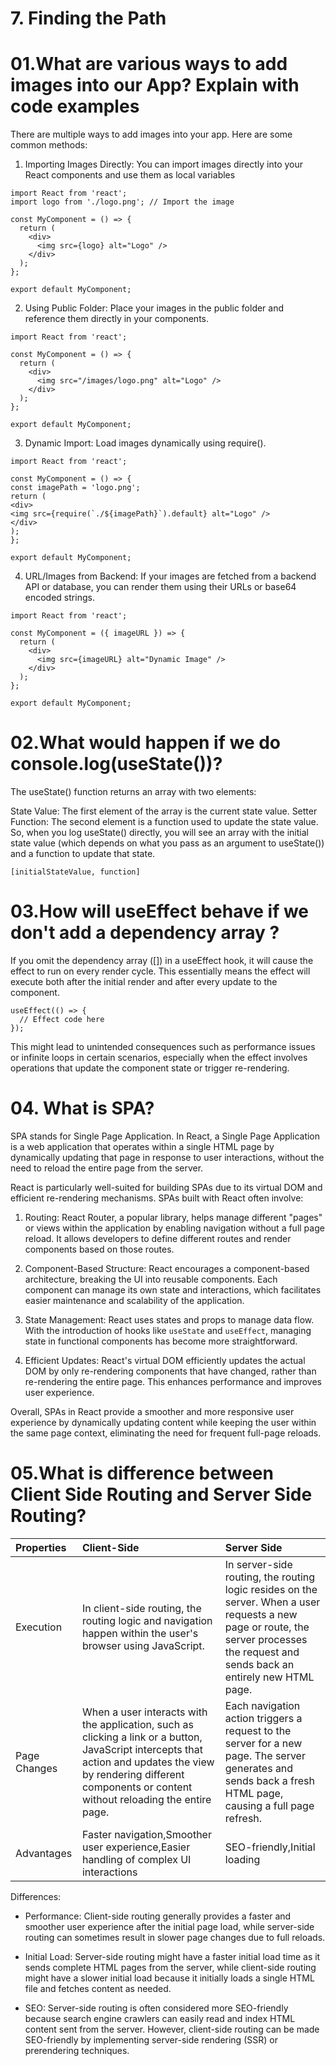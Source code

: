 # 7. Finding the Path

# 01.What are various ways to add images into our App? Explain with code examples

There are multiple ways to add images into your app. Here are some common methods:

1. Importing Images Directly:
   You can import images directly into your React components and use them as local variables

```
import React from 'react';
import logo from './logo.png'; // Import the image

const MyComponent = () => {
  return (
    <div>
      <img src={logo} alt="Logo" />
    </div>
  );
};

export default MyComponent;
```

2. Using Public Folder:
   Place your images in the public folder and reference them directly in your components.

```
import React from 'react';

const MyComponent = () => {
  return (
    <div>
      <img src="/images/logo.png" alt="Logo" />
    </div>
  );
};

export default MyComponent;
```

3. Dynamic Import:
   Load images dynamically using require().

```
import React from 'react';

const MyComponent = () => {
const imagePath = 'logo.png';
return (
<div>
<img src={require(`./${imagePath}`).default} alt="Logo" />
</div>
);
};

export default MyComponent;
```

4. URL/Images from Backend:
   If your images are fetched from a backend API or database, you can render them using their URLs or base64 encoded strings.

```
import React from 'react';

const MyComponent = ({ imageURL }) => {
  return (
    <div>
      <img src={imageURL} alt="Dynamic Image" />
    </div>
  );
};

export default MyComponent;

```

# 02.What would happen if we do console.log(useState())?

The useState() function returns an array with two elements:

State Value: The first element of the array is the current state value.
Setter Function: The second element is a function used to update the state value.
So, when you log useState() directly, you will see an array with the initial state value (which depends on what you pass as an argument to useState()) and a function to update that state.

```
[initialStateValue, function]
```

# 03.How will useEffect behave if we don't add a dependency array ?

If you omit the dependency array ([]) in a useEffect hook, it will cause the effect to run on every render cycle. This essentially means the effect will execute both after the initial render and after every update to the component.

```
useEffect(() => {
  // Effect code here
});
```

This might lead to unintended consequences such as performance issues or infinite loops in certain scenarios, especially when the effect involves operations that update the component state or trigger re-rendering.

# 04. What is SPA?

SPA stands for Single Page Application. In React, a Single Page Application is a web application that operates within a single HTML page by dynamically updating that page in response to user interactions, without the need to reload the entire page from the server.

React is particularly well-suited for building SPAs due to its virtual DOM and efficient re-rendering mechanisms. SPAs built with React often involve:

1. Routing: React Router, a popular library, helps manage different "pages" or views within the application by enabling navigation without a full page reload. It allows developers to define different routes and render components based on those routes.

2. Component-Based Structure: React encourages a component-based architecture, breaking the UI into reusable components. Each component can manage its own state and interactions, which facilitates easier maintenance and scalability of the application.

3. State Management: React uses states and props to manage data flow. With the introduction of hooks like `useState` and `useEffect`, managing state in functional components has become more straightforward.

4. Efficient Updates: React's virtual DOM efficiently updates the actual DOM by only re-rendering components that have changed, rather than re-rendering the entire page. This enhances performance and improves user experience.

Overall, SPAs in React provide a smoother and more responsive user experience by dynamically updating content while keeping the user within the same page context, eliminating the need for frequent full-page reloads.

# 05.What is difference between Client Side Routing and Server Side Routing?

| Properties   | Client-Side                                                                                                                                                                                                             | Server Side                                                                                                                                                                           |
| :----------- | :---------------------------------------------------------------------------------------------------------------------------------------------------------------------------------------------------------------------- | :------------------------------------------------------------------------------------------------------------------------------------------------------------------------------------ |
| Execution    | In client-side routing, the routing logic and navigation happen within the user's browser using JavaScript.                                                                                                             | In server-side routing, the routing logic resides on the server. When a user requests a new page or route, the server processes the request and sends back an entirely new HTML page. |
| Page Changes | When a user interacts with the application, such as clicking a link or a button, JavaScript intercepts that action and updates the view by rendering different components or content without reloading the entire page. | Each navigation action triggers a request to the server for a new page. The server generates and sends back a fresh HTML page, causing a full page refresh.                           |
| Advantages   | Faster navigation,Smoother user experience,Easier handling of complex UI interactions                                                                                                                                   | SEO-friendly,Initial loading                                                                                                                                                          |

Differences:

- Performance: Client-side routing generally provides a faster and smoother user experience after the initial page load, while server-side routing can sometimes result in slower page changes due to full reloads.

- Initial Load: Server-side routing might have a faster initial load time as it sends complete HTML pages from the server, while client-side routing might have a slower initial load because it initially loads a single HTML file and fetches content as needed.

- SEO: Server-side routing is often considered more SEO-friendly because search engine crawlers can easily read and index HTML content sent from the server. However, client-side routing can be made SEO-friendly by implementing server-side rendering (SSR) or prerendering techniques.
